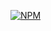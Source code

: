 
[![NPM](https://nodei.co/npm/memecord.png?downloads=true&stars=true)](https://www.npmjs.com/package/memecord)